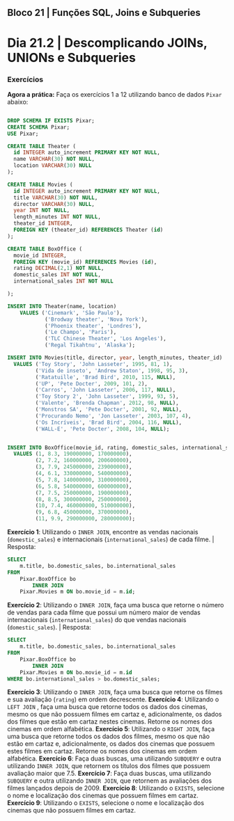 ## Bloco 21 | Funções SQL, Joins e Subqueries

# Dia 21.2 | Descomplicando JOINs, UNIONs e Subqueries

### Exercícios

**Agora a prática:**
Faça os exercícios 1 a 12 utilizando banco de dados `Pixar` abaixo:
```sql

DROP SCHEMA IF EXISTS Pixar;
CREATE SCHEMA Pixar;
USE Pixar;

CREATE TABLE Theater (
  id INTEGER auto_increment PRIMARY KEY NOT NULL,
  name VARCHAR(30) NOT NULL,
  location VARCHAR(30) NULL
);

CREATE TABLE Movies (
  id INTEGER auto_increment PRIMARY KEY NOT NULL,
  title VARCHAR(30) NOT NULL,
  director VARCHAR(30) NULL,
  year INT NOT NULL,
  length_minutes INT NOT NULL,
  theater_id INTEGER,
  FOREIGN KEY (theater_id) REFERENCES Theater (id)
);

CREATE TABLE BoxOffice (
  movie_id INTEGER,
  FOREIGN KEY (movie_id) REFERENCES Movies (id),
  rating DECIMAL(2,1) NOT NULL,
  domestic_sales INT NOT NULL,
  international_sales INT NOT NULL

);

INSERT INTO Theater(name, location)
    VALUES ('Cinemark', 'São Paulo'),
            ('Brodway theater', 'Nova York'),
            ('Phoenix theater', 'Londres'),
            ('Le Champo', 'Paris'),
            ('TLC Chinese Theater', 'Los Angeles'),
            ('Regal Tikahtnu', 'Alaska');

INSERT INTO Movies(title, director, year, length_minutes, theater_id)
  VALUES ('Toy Story', 'John Lasseter', 1995, 81, 1),
         ('Vida de inseto', 'Andrew Staton', 1998, 95, 3),
         ('Ratatuille', 'Brad Bird', 2010, 115, NULL),
         ('UP', 'Pete Docter', 2009, 101, 2),
         ('Carros', 'John Lasseter', 2006, 117, NULL),
         ('Toy Story 2', 'John Lasseter', 1999, 93, 5),
         ('Valente', 'Brenda Chapman', 2012, 98, NULL),
         ('Monstros SA', 'Pete Docter', 2001, 92, NULL),
         ('Procurando Nemo', 'Jon Lasseter', 2003, 107, 4),
         ('Os Incríveis', 'Brad Bird', 2004, 116, NULL),
         ('WALL-E', 'Pete Docter', 2008, 104, NULL);


INSERT INTO BoxOffice(movie_id, rating, domestic_sales, international_sales)
  VALUES (1, 8.3, 190000000, 170000000),
         (2, 7.2, 160000000, 200600000),
         (3, 7.9, 245000000, 239000000),
         (4, 6.1, 330000000, 540000000),
         (5, 7.8, 140000000, 310000000),
         (6, 5.8, 540000000, 600000000),
         (7, 7.5, 250000000, 190000000),
         (8, 8.5, 300000000, 250000000),
         (10, 7.4, 460000000, 510000000),
         (9, 6.8, 450000000, 370000000),
         (11, 9.9, 290000000, 280000000);
```

**Exercício 1**: Utilizando o `INNER JOIN`, encontre as vendas nacionais (`domestic_sales`) e internacionais (`international_sales`) de cada filme.
| Resposta:
```sql
SELECT 
    m.title, bo.domestic_sales, bo.international_sales
FROM
    Pixar.BoxOffice bo
        INNER JOIN
    Pixar.Movies m ON bo.movie_id = m.id;
```
**Exercício 2**: Utilizando o `INNER JOIN`, faça uma busca que retorne o número de vendas para cada filme que possui um número maior de vendas internacionais (`international_sales`) do que vendas nacionais (`domestic_sales`).
| Resposta:
```sql
SELECT 
    m.title, bo.domestic_sales, bo.international_sales
FROM
    Pixar.BoxOffice bo
        INNER JOIN
    Pixar.Movies m ON bo.movie_id = m.id
WHERE bo.international_sales > bo.domestic_sales;
```
**Exercício 3**: Utilizando o `INNER JOIN`, faça uma busca que retorne os filmes e sua avaliação (`rating`) em ordem decrescente.
**Exercício 4**: Utilizando o `LEFT JOIN` , faça uma busca que retorne todos os dados dos cinemas, mesmo os que não possuem filmes em cartaz e, adicionalmente, os dados dos filmes que estão em cartaz nestes cinemas. Retorne os nomes dos cinemas em ordem alfabética.
**Exercício 5**: Utilizando o `RIGHT JOIN`, faça uma busca que retorne todos os dados dos filmes, mesmo os que não estão em cartaz e, adicionalmente, os dados dos cinemas que possuem estes filmes em cartaz. Retorne os nomes dos cinemas em ordem alfabética.
**Exercício 6**: Faça duas buscas, uma utilizando `SUBQUERY` e outra utilizando `INNER JOIN`, que retornem os títulos dos filmes que possuem avaliação maior que 7.5.
**Exercício 7**: Faça duas buscas, uma utilizando `SUBQUERY` e outra utilizando `INNER JOIN`, que retornem as avaliações dos filmes lançados depois de 2009.
**Exercício 8**: Utilizando o `EXISTS`, selecione o nome e localização dos cinemas que possuem filmes em cartaz.
**Exercício 9**: Utilizando o `EXISTS`, selecione o nome e localização dos cinemas que não possuem filmes em cartaz.